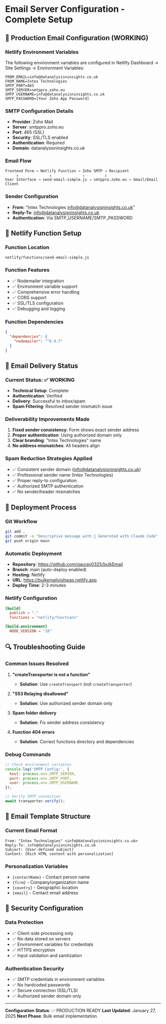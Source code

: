 # Email Server Configuration - Complete Setup

## 📧 Production Email Configuration (WORKING)

### **Netlify Environment Variables**
The following environment variables are configured in Netlify Dashboard → Site Settings → Environment Variables:

```
FROM_EMAIL=info@datanalysisninsights.co.uk
FROM_NAME=Intex Technologies
SMTP_PORT=465
SMTP_SERVER=smtppro.zoho.eu
SMTP_USERNAME=info@datanalysisninsights.co.uk
SMTP_PASSWORD=[Your Zoho App Password]
```

### **SMTP Configuration Details**
- **Provider**: Zoho Mail
- **Server**: smtppro.zoho.eu
- **Port**: 465 (SSL)
- **Security**: SSL/TLS enabled
- **Authentication**: Required
- **Domain**: datanalysisninsights.co.uk

### **Email Flow**
```
Frontend Form → Netlify Function → Zoho SMTP → Recipient
     ↓              ↓              ↓         ↓
User Interface → send-email-simple.js → smtppro.zoho.eu → Gmail/Email Client
```

### **Sender Configuration**
- **From**: "Intex Technologies <info@datanalysisninsights.co.uk>"
- **Reply-To**: info@datanalysisninsights.co.uk
- **Authentication**: Via SMTP_USERNAME/SMTP_PASSWORD

## 🔧 Netlify Function Setup

### **Function Location**
```
netlify/functions/send-email-simple.js
```

### **Function Features**
- ✅ Nodemailer integration
- ✅ Environment variable support
- ✅ Comprehensive error handling
- ✅ CORS support
- ✅ SSL/TLS configuration
- ✅ Debugging and logging

### **Function Dependencies**
```json
{
  "dependencies": {
    "nodemailer": "^6.9.7"
  }
}
```

## 📨 Email Delivery Status

### **Current Status**: ✅ WORKING
- **Technical Setup**: Complete
- **Authentication**: Verified
- **Delivery**: Successful to inbox/spam
- **Spam Filtering**: Resolved sender mismatch issue

### **Deliverability Improvements Made**
1. **Fixed sender consistency**: Form shows exact sender address
2. **Proper authentication**: Using authorized domain only
3. **Clear branding**: "Intex Technologies" name
4. **No address mismatches**: All headers align

### **Spam Reduction Strategies Applied**
- ✅ Consistent sender domain (info@datanalysisninsights.co.uk)
- ✅ Professional sender name (Intex Technologies)
- ✅ Proper reply-to configuration
- ✅ Authorized SMTP authentication
- ✅ No sender/header mismatches

## 🚀 Deployment Process

### **Git Workflow**
```bash
git add .
git commit -m "Descriptive message with 🤖 Generated with Claude Code"
git push origin main
```

### **Automatic Deployment**
- **Repository**: https://github.com/gaurav0325/bulkEmail
- **Branch**: main (auto-deploy enabled)
- **Hosting**: Netlify
- **URL**: https://bulkemailvishwas.netlify.app
- **Deploy Time**: 2-3 minutes

### **Netlify Configuration**
```toml
[build]
  publish = "."
  functions = "netlify/functions"

[build.environment]
  NODE_VERSION = "18"
```

## 🔍 Troubleshooting Guide

### **Common Issues Resolved**
1. **"createTransporter is not a function"**
   - **Solution**: Use `createTransport` (not `createTransporter`)

2. **"553 Relaying disallowed"**
   - **Solution**: Use authorized sender domain only

3. **Spam folder delivery**
   - **Solution**: Fix sender address consistency

4. **Function 404 errors**
   - **Solution**: Correct functions directory and dependencies

### **Debug Commands**
```javascript
// Check environment variables
console.log('SMTP Config:', {
  host: process.env.SMTP_SERVER,
  port: process.env.SMTP_PORT,
  user: process.env.SMTP_USERNAME
});

// Verify SMTP connection
await transporter.verify();
```

## 📧 Email Template Structure

### **Current Email Format**
```
From: "Intex Technologies" <info@datanalysisninsights.co.uk>
Reply-To: info@datanalysisninsights.co.uk
Subject: [User-defined subject]
Content: [Rich HTML content with personalization]
```

### **Personalization Variables**
- `{contactName}` - Contact person name
- `{firm}` - Company/organization name
- `{country}` - Geographic location
- `{email}` - Contact email address

## 🔐 Security Configuration

### **Data Protection**
- ✅ Client-side processing only
- ✅ No data stored on servers
- ✅ Environment variables for credentials
- ✅ HTTPS encryption
- ✅ Input validation and sanitization

### **Authentication Security**
- ✅ SMTP credentials in environment variables
- ✅ No hardcoded passwords
- ✅ Secure connection (SSL/TLS)
- ✅ Authorized sender domain only

---

**Configuration Status**: ✅ PRODUCTION READY
**Last Updated**: January 27, 2025
**Next Phase**: Bulk email implementation